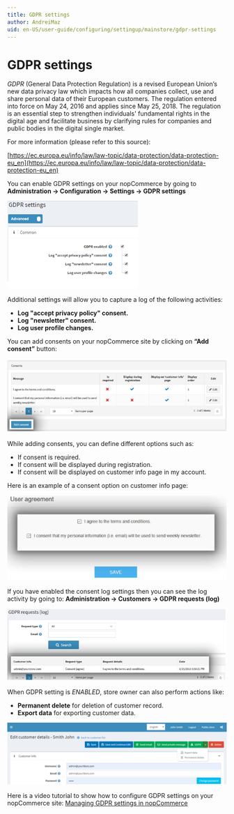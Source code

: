 ```yaml
---
title: GDPR settings
author: AndreiMaz
uid: en-US/user-guide/configuring/settingup/mainstore/gdpr-settings
---
```

# GDPR settings

*GDPR* (General Data Protection Regulation) is a revised European Union’s new data privacy law which impacts how all companies collect, use and share personal data of their European customers. The regulation entered into force on May 24, 2016 and applies since May 25, 2018. The regulation is an essential step to strengthen individuals' fundamental rights in the digital age and facilitate business by clarifying rules for companies and public bodies in the digital single market.

For more information (please refer to this source):

[https://ec.europa.eu/info/law/law-topic/data-protection/data-protection-eu_en](https://ec.europa.eu/info/law/law-topic/data-protection/data-protection-eu_en)

You can enable GDPR settings on your nopCommerce by going to **Administration → Configuration → Settings → GDPR settings**

![gdpr](_static/gdpr-settings/gdpr.png)

Additional settings will allow you to capture a log of the following activities:

* **Log "accept privacy policy" consent.**
* **Log "newsletter" consent.**
* **Log user profile changes.**

You can add consents on your nopCommerce site by clicking on **“Add consent”** button:

![consent](_static/gdpr-settings/consent.PNG)

While adding consents, you can define different options such as:

* If consent is required.
* If consent will be displayed during registration.
* If consent will be displayed on customer info page in my account.

Here is an example of a consent option on customer info page:

![agreement](_static/gdpr-settings/agreement.PNG)

If you have enabled the consent log settings then you can see the log activity by going to: **Administration → Customers → GDPR requests (log)**

![log](_static/gdpr-settings/log.PNG)

When GDPR setting is *ENABLED*, store owner can also perform actions like:

* **Permanent delete** for deletion of customer record.
* **Export data** for exporting customer data.

![customerdetails](_static/gdpr-settings/customerdetails.png)

Here is a video tutorial to show how to configure GDPR settings on your nopCommerce site: [Managing GDPR settings in nopCommerce](https://www.youtube.com/watch?v=6bLc_TDqD18&feature=youtu.be)

